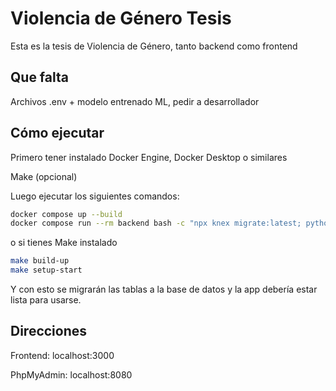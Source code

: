 # Violencia de Género Tesis

Esta es la tesis de Violencia de Género, tanto backend como frontend

## Que falta

Archivos .env + modelo entrenado ML, pedir a desarrollador

## Cómo ejecutar

Primero tener instalado Docker Engine, Docker Desktop o similares

Make (opcional)

Luego ejecutar los siguientes comandos:

```bash
docker compose up --build
docker compose run --rm backend bash -c "npx knex migrate:latest; python3 ./app/utility/model/downloader.py"
```
o si tienes Make instalado

```bash
make build-up
make setup-start
```

Y con esto se migrarán las tablas a la base de datos y la app debería estar lista para usarse.

## Direcciones

Frontend: localhost:3000

PhpMyAdmin: localhost:8080